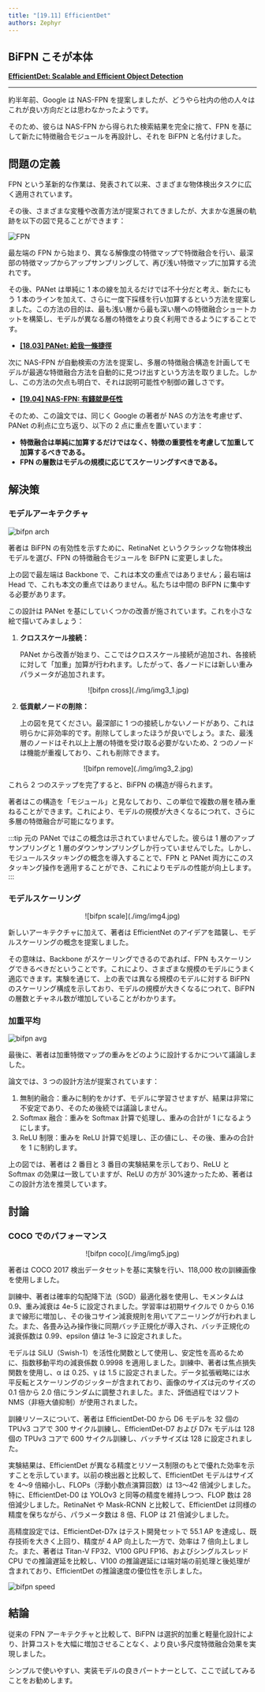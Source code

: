 ```yaml
---
title: "[19.11] EfficientDet"
authors: Zephyr
---
```


## BiFPN こそが本体

[**EfficientDet: Scalable and Efficient Object Detection**](https://arxiv.org/abs/1911.09070)

---

約半年前、Google は NAS-FPN を提案しましたが、どうやら社内の他の人々はこれが良い方向だとは思わなかったようです。

そのため、彼らは NAS-FPN から得られた検索結果を完全に捨て、FPN を基にして新たに特徴融合モジュールを再設計し、それを BiFPN と名付けました。

## 問題の定義

FPN という革新的な作業は、発表されて以来、さまざまな物体検出タスクに広く適用されています。

その後、さまざまな変種や改善方法が提案されてきましたが、大まかな進展の軌跡を以下の図で見ることができます：

![FPN](./img/img2.jpg)

最左端の FPN から始まり、異なる解像度の特徴マップで特徴融合を行い、最深部の特徴マップからアップサンプリングして、再び浅い特徴マップに加算する流れです。

その後、PANet は単純に 1 本の線を加えるだけでは不十分だと考え、新たにもう 1 本のラインを加えて、さらに一度下採樣を行い加算するという方法を提案しました。この方法の目的は、最も浅い層から最も深い層への特徴融合ショートカットを構築し、モデルが異なる層の特徴をより良く利用できるようにすることです。

- [**[18.03] PANet: 給我一條捷徑**](../1803-panet/index.md)

次に NAS-FPN が自動検索の方法を提案し、多層の特徴融合構造を計画してモデルが最適な特徴融合方法を自動的に見つけ出すという方法を取りました。しかし、この方法の欠点も明白で、それは説明可能性や制御の難しさです。

- [**[19.04] NAS-FPN: 有錢就是任性**](../1904-nasfpn/index.md)

そのため、この論文では、同じく Google の著者が NAS の方法を考慮せず、PANet の利点に立ち返り、以下の 2 点に重点を置いています：

- **特徴融合は単純に加算するだけではなく、特徴の重要性を考慮して加重して加算するべきである。**
- **FPN の層数はモデルの規模に応じてスケーリングすべきである。**

## 解決策

### モデルアーキテクチャ

![bifpn arch](./img/img3.jpg)

著者は BiFPN の有効性を示すために、RetinaNet というクラシックな物体検出モデルを選び、FPN の特徴融合モジュールを BiFPN に変更しました。

上の図で最左端は Backbone で、これは本文の重点ではありません；最右端は Head で、これも本文の重点ではありません。私たちは中間の BiFPN に集中する必要があります。

この設計は PANet を基にしていくつかの改善が施されています。これを小さな絵で描いてみましょう：

1. **クロススケール接続：**

   PANet から改善が始まり、ここではクロススケール接続が追加され、各接続に対して「加重」加算が行われます。したがって、各ノードには新しい重みパラメータが追加されます。

   <div align="center">
   <figure style={{"width": "30%"}}>
   ![bifpn cross](./img/img3_1.jpg)
   </figure>
   </div>

2. **低貢献ノードの削除：**

   上の図を見てください。最深部に 1 つの接続しかないノードがあり、これは明らかに非効率的です。削除してしまったほうが良いでしょう。また、最浅層のノードはそれ以上上層の特徴を受け取る必要がないため、2 つのノードは機能が重複しており、これも削除できます。

   <div align="center">
   <figure style={{"width": "30%"}}>
   ![bifpn remove](./img/img3_2.jpg)
   </figure>
   </div>

これら 2 つのステップを完了すると、BiFPN の構造が得られます。

著者はこの構造を「モジュール」と見なしており、この単位で複数の層を積み重ねることができます。これにより、モデルの規模が大きくなるにつれて、さらに多層の特徴融合が可能になります。

:::tip
元の PANet ではこの概念は示されていませんでした。彼らは 1 層のアップサンプリングと 1 層のダウンサンプリングしか行っていませんでした。しかし、モジュールスタッキングの概念を導入することで、FPN と PANet 両方にこのスタッキング操作を適用することができ、これによりモデルの性能が向上します。
:::

### モデルスケーリング

<div align="center">
<figure style={{"width": "70%"}}>
![bifpn scale](./img/img4.jpg)
</figure>
</div>

新しいアーキテクチャに加えて、著者は EfficientNet のアイデアを踏襲し、モデルスケーリングの概念を提案しました。

その意味は、Backbone がスケーリングできるのであれば、FPN もスケーリングできるべきだということです。これにより、さまざまな規模のモデルにうまく適応できます。実験を通じて、上の表では異なる規模のモデルに対する BiFPN のスケーリング構成を示しており、モデルの規模が大きくなるにつれて、BiFPN の層数とチャネル数が増加していることがわかります。

### 加重平均

![bifpn avg](./img/img7.jpg)

最後に、著者は加重特徴マップの重みをどのように設計するかについて議論しました。

論文では、3 つの設計方法が提案されています：

1. 無制約融合：重みに制約をかけず、モデルに学習させますが、結果は非常に不安定であり、そのため後続では議論しません。
2. Softmax 融合：重みを Softmax 計算で処理し、重みの合計が 1 になるようにします。
3. ReLU 制限：重みを ReLU 計算で処理し、正の値にし、その後、重みの合計を 1 に制約します。

上の図では、著者は 2 番目と 3 番目の実験結果を示しており、ReLU と Softmax の効果は一致していますが、ReLU の方が 30%速かったため、著者はこの設計方法を推奨しています。

## 討論

### COCO でのパフォーマンス

<div align="center">
<figure style={{"width": "90%"}}>
![bifpn coco](./img/img5.jpg)
</figure>
</div>

著者は COCO 2017 検出データセットを基に実験を行い、118,000 枚の訓練画像を使用しました。

訓練中、著者は確率的勾配降下法（SGD）最適化器を使用し、モメンタムは 0.9、重み減衰は 4e-5 に設定されました。学習率は初期サイクルで 0 から 0.16 まで線形に増加し、その後コサイン減衰規則を用いてアニーリングが行われました。また、各畳み込み操作後に同期バッチ正規化が導入され、バッチ正規化の減衰係数は 0.99、epsilon 値は 1e-3 に設定されました。

モデルは SiLU（Swish-1）を活性化関数として使用し、安定性を高めるために、指数移動平均の減衰係数 0.9998 を適用しました。訓練中、著者は焦点損失関数を使用し、α は 0.25、γ は 1.5 に設定されました。データ拡張戦略には水平反転とスケーリングのジッターが含まれており、画像のサイズは元のサイズの 0.1 倍から 2.0 倍にランダムに調整されました。また、評価過程ではソフト NMS（非極大値抑制）が使用されました。

訓練リソースについて、著者は EfficientDet-D0 から D6 モデルを 32 個の TPUv3 コアで 300 サイクル訓練し、EfficientDet-D7 および D7x モデルは 128 個の TPUv3 コアで 600 サイクル訓練し、バッチサイズは 128 に設定されました。

実験結果は、EfficientDet が異なる精度とリソース制限のもとで優れた効率を示すことを示しています。以前の検出器と比較して、EfficientDet モデルはサイズを 4〜9 倍縮小し、FLOPs（浮動小数点演算回数）は 13〜42 倍減少しました。特に、EfficientDet-D0 は YOLOv3 と同等の精度を維持しつつ、FLOP 数は 28 倍減少しました。RetinaNet や Mask-RCNN と比較して、EfficientDet は同様の精度を保ちながら、パラメータ数は 8 倍、FLOP は 21 倍減少しました。

高精度設定では、EfficientDet-D7x はテスト開発セットで 55.1 AP を達成し、既存技術を大きく上回り、精度が 4 AP 向上した一方で、効率は 7 倍向上しました。また、著者は Titan-V FP32、V100 GPU FP16、およびシングルスレッド CPU での推論遅延を比較し、V100 の推論遅延には端対端の前処理と後処理が含まれており、EfficientDet の推論速度の優位性を示しました。

![bifpn speed](./img/img6.jpg)

## 結論

従来の FPN アーキテクチャと比較して、BiFPN は選択的加重と軽量化設計により、計算コストを大幅に増加させることなく、より良い多尺度特徴融合効果を実現しました。

シンプルで使いやすい、実装モデルの良きパートナーとして、ここで試してみることをお勧めします。
